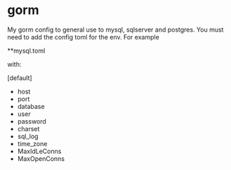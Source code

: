 # gorm
My gorm config to general use to mysql, sqlserver and postgres.
You must need to add the config toml for the env. For example

**mysql.toml

with:

[default]
- host
- port
- database
- user
- password
- charset
- sql_log 
- time_zone 
- MaxIdLeConns
- MaxOpenConns

